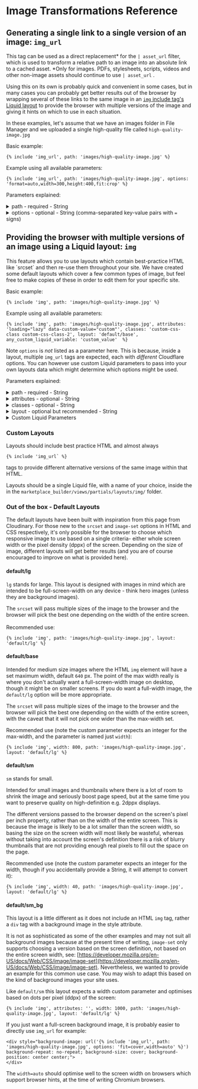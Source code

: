 # Image Transformations Reference

## Generating a single link to a single version of an image: `img_url`

This tag can be used as a direct replacement\* for the `| asset_url` filter, which is used to transform a relative path to an image into an absolute link to a cached asset. \*Only for images. PDFs, stylesheets, scripts, videos and other non-image assets should continue to use `| asset_url` .

Using this on its own is probably quick and convenient in some cases, but in many cases you can probably get better results out of the browser by wrapping several of these links to the same image in an [`img` include tag's Liquid layout](image-transformations-reference.md#providing-the-browser-with-multiple-versions-of-an-image-using-a-liquid-layout-img) to provide the browser with multiple versions of the image and giving it hints on which to use in each situation.&#x20;

In these examples, let's assume that we have an images folder in File Manager and we uploaded a single high-quality file called `high-quality-image.jpg`&#x20;

Basic example:

```liquid
{% include 'img_url', path: 'images/high-quality-image.jpg' %}
```

Example using all available parameters:

```liquid
{% include 'img_url', path: 'images/high-quality-image.jpg', options: 'format=auto,width=300,height:400,fit:crop' %}
```

Parameters explained:&#x20;

<details>

<summary>path - required - String</summary>

The path to your image. This should be a relative path to your image in File Manager, relative to the assets folder (File Manager's root). It should include the original file extension e.g. .jpg\
\
It should not start with:\
\- A leading forward slash `/`\
\- `/assets`\
\- `marketplace_builder`

If you have a path to an image in a Liquid variable, for example if using data from a WebApp, you can set the value of path directly to this variable without using quotes.\
\
This is the same format as you may have been familiar using before an `| asset_url` Liquid filter.&#x20;

</details>

<details>

<summary>options - optional - String (comma-separated key-value pairs with <code>=</code> signs)</summary>

These refer directly to Cloudflare's [Image Transformation options](https://developers.cloudflare.com/images/transform-images/transform-via-url/#options) and they will appear in the final URL generated in the tag. As Cloudflare add more parameters in future, you can safely use them here. \
\
For each option you want to include, assign each value to its key using an `=` sign. Separate each option with a comma.&#x20;

To save time, you can choose to leave options blank, see basic example. Our default options will then be passed: \`

```liquid
format=auto,width=auto
```

To help Cloudflare make `auto` as smart as possible at predicting what size the image should be, we automatically add meta-tags to Siteglide Head Scripts which use the new feature of browser hints- at time of writing this is only supported on Chromium based browsers.&#x20;

</details>

## Providing the browser with multiple versions of an image using a Liquid layout: `img`&#x20;

This feature allows you to use layouts which contain best-practice HTML like \`srcset\` and then re-use them throughout your site. We have created some default layouts which cover a few common types of image, but feel free to make copies of these in order to edit them for your specific site.&#x20;

Basic example:

```
{% include 'img', path: 'images/high-quality-image.jpg' %}
```

Example using all available parameters:&#x20;

```
{% include 'img', path: 'images/high-quality-image.jpg', attributes: 'loading="lazy" data-custom-value="custom"', classes: 'custom-css-class custom-css-class-2', layout: 'default/base', any_custom_liquid_variable: 'custom_value'  %}
```

Note `options` is _not_ listed as a parameter here. This is because, inside a layout, multiple `img_url` tags are expected, each with _different_ Cloudflare options. You can however use custom Liquid parameters to pass into your own layouts data which might determine which options might be used.&#x20;

Parameters explained:

<details>

<summary>path - required - String</summary>

(This is the same type of parameter as is used in the `img_url` include tag. In most cases the `img` include tag will directly pass this value to all of the `img_url` tags inside its layout.)\
\
The path to your image. This should be a relative path to your image in File Manager, relative to the assets folder (File Manager's root). It should include the original file extension e.g. .jpg\
\
It should not start with:\
\- A leading forward slash `/`\
\- `/assets`\
\- `marketplace_builder`

If you have a path to an image in a Liquid variable, for example if using data from a WebApp, you can set the value of path directly to this variable without using quotes.\
\
This is the same format as you may have been familiar using before an `| asset_url` Liquid filter.&#x20;

</details>

<details>

<summary>attributes - optional - String</summary>

Default: `` 'loading="lazy"` ``\
\
This allows you to pass in any HTML attributes into the layout. Most layouts will use an `<img>` HTML tag and will output these attributes into that tag, but check the layout file itself.

For images above the fold, it is recommended (though not essential) that `loading="lazy"` is not set on an img tag. You can set the `attributes` parameter to an empty String `''` if you think the image is likely to appear above the fold.\
\
This allows you to add in features like [https://developer.mozilla.org/en-US/docs/Web/HTML/Reference/Elements/img#fetchpriority](https://developer.mozilla.org/en-US/docs/Web/HTML/Reference/Elements/img#fetchpriority) which can be added as attributes to the img tag.\
\
It also allows you to add important accessibility features like the `alt`  or `title`  attributes.

</details>

<details>

<summary>classes - optional - String</summary>

Default: `''` (empty)

&#x20;This allows you to pass in any CSS classes into the layout, to be inserted into the main element's class attribute.  Most layouts will use an `<img>` HTML tag and will output these classes into that tag, but check the layout file itself to confirm.

</details>

<details>

<summary>layout - optional but recommended - String</summary>

Leaving this blank will output a basic HTML `img` tag with a single `src`  image - which will be given the default Cloudinary transforms from `img_url`.\
\
You can set this to any layout you create , or use one of our default layouts documented below.

You can reference a layout by its path relative to (but not including) the `layouts/img` folder.

</details>

<details>

<summary>Custom Liquid Parameters</summary>

As with any Liquid include tag, you can explicitly pass in any custom parameters you like, with some rare exceptions. You might find this especially helpful here, to pass in image-specific information when it is known e.g. width and height - but only where the layout itself is expecting these variables.

Some of our default layouts are set up to expect a custom Liquid parameter of `width`, but have defaults in case this is not passed. This has not been made an official parameter in order to make the layouts themselves as flexible as possible, however some user-interfaces in future may treat it as such for convenience.

</details>

### Custom Layouts

Layouts should include best practice HTML and almost always&#x20;

```liquid
{% include 'img_url` %}
```

&#x20;tags to provide different alternative versions of the same image within that HTML.

Layouts should be a single Liquid file, with a name of your choice, inside the in the `marketplace_builder/views/partials/layouts/img/` folder.

### Out of the box - Default Layouts

The default layouts have been built with inspiration from this page from Cloudinary. For those new to the `srcset` and `image-set` options in HTML and CSS respectively, it's only possible for the browser to choose which responsive image to use based on a single criteria- either whole screen width or the pixel density (dppx) of the screen. Depending on the size of image, different layouts will get better results (and you are of course encouraged to improve on what is provided here).&#x20;

#### default/lg

`lg` stands for large. This layout is designed with images in mind which are intended to be full-screen-width on any device - think hero images (unless they are background images).&#x20;

The `srcset` will pass multiple sizes of the image to the browser and the browser will pick the best one depending on the width of the entire screen.\
\
Recommended use:

```
{% include 'img', path: 'images/high-quality-image.jpg', layout: 'default/lg' %}
```

#### default/base

Intended for medium size images where the HTML `img`  element will have a set maximum width, default `640` px. The point of the max width really is where you don't actually want a full-screen-width image on desktop, though it might be on smaller screens. If you do want a full-width image, the `default/lg` option will be more appropriate.

The `srcset` will pass multiple sizes of the image to the browser and the browser will pick the best one depending on the width of the entire screen, with the caveat that it will not pick one wider than the max-width set.

Recommended use (note the custom parameter expects an integer for the max-width, and the parameter is named just `width`):

```
{% include 'img', width: 800, path: 'images/high-quality-image.jpg', layout: 'default/lg' %}
```

#### default/sm

`sm` stands for small.&#x20;

Intended for small images and thumbnails where there is a lot of room to shrink the image and seriously boost page speed, but at the same time you want to preserve quality on high-definition e.g. 2dppx displays.

The different versions passed to the browser depend on the screen's pixel per inch property, rather than on the width of the entire screen. This is because the image is likely to be a lot smaller than the screen width, so basing the size on the screen width will most likely be wasteful, whereas without taking into account the screen's definition there is a risk of blurry thumbnails that are not providing enough real pixels to fill out the space on the page.&#x20;

Recommended use (note the custom parameter expects an integer for the width, though if you accidentally provide a String, it will attempt to convert it):

```
{% include 'img', width: 40, path: 'images/high-quality-image.jpg', layout: 'default/lg' %}
```

#### default/sm\_bg

This layout is a little different as it does not include an HTML `img` tag, rather a `div` tag with a background image in the style attribute.

It is not as sophisticated as some of the other examples and may not suit all background images because at the present time of writing, `image-set` only supports choosing a version based on the screen definition, not based on the entire screen width, see: [https://developer.mozilla.org/en-US/docs/Web/CSS/image/image-set](https://developer.mozilla.org/en-US/docs/Web/CSS/image/image-set). Nevertheless, we wanted to provide an example for this common use case. You may wish to adapt this based on the kind of background images your site uses.&#x20;

Like `default/sm` this layout expects a width custom parameter and optimises based on dots per pixel (ddpx) of the screen:

```
{% include 'img', attributes: '', width: 1000, path: 'images/high-quality-image.jpg', layout: 'default/lg' %}
```

If you just want a full-screen background image, it is probably easier to directly use `img_url` for example:

```liquid
<div style="background-image: url('{% include 'img_url', path: 'images/high-quality-image.jpg', options: 'fit=cover,width=auto' %}')
background-repeat: no-repeat; background-size: cover; background-position: center center;">
</div>
```

The `width=auto`  should optimise well to the screen width on browsers which support browser hints, at the time of writing Chromium browsers.
